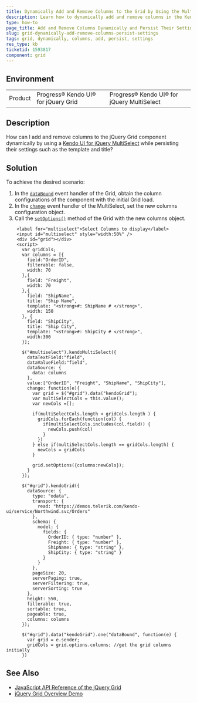 ```yaml
---
title: Dynamically Add and Remove Columns to the Grid by Using the MultiSelect and Persist Their Settings
description: Learn how to dynamically add and remove columns in the Kendo UI for jQuery Grid by using the MultiSelect component and then persist their settings.
type: how-to
page_title: Add and Remove Columns Dynamically and Persist Their Settings - Kendo UI Grid for jQuery
slug: grid-dynamically-add-remove-columns-persist-settings
tags: grid, dynamically, columns, add, persist, settings
res_type: kb
ticketid: 1593817
component: grid
---
```


## Environment

<table>
 <tr>
  <td>Product</td>
  <td>Progress® Kendo UI® for jQuery Grid</td>
  <td>Progress® Kendo UI® for jQuery MultiSelect</td>
 </tr>
</table>

## Description

How can I add and remove columns to the jQuery Grid component dynamically by using a [Kendo UI for jQuery MultiSelect](https://demos.telerik.com/kendo-ui/multiselect/index) while persisting their settings such as the template and title?

## Solution

To achieve the desired scenario: 

1. In the [`dataBound`](/api/javascript/ui/grid/events/databound) event handler of the Grid, obtain the column configurations of the component with the initial Grid load.
1. In the [`change`](/api/javascript/ui/multiselect/events/change) event handler of the MultiSelect, set the new columns configuration object.
1. Call the [`setOptions()`](/api/javascript/ui/grid/methods/setoptions) method of the Grid with the new columns object.

```dojo
    <label for="multiselect">Select Columns to display</label>
    <input id="multiselect" style="width:50%" />
    <div id="grid"></div>
    <script>
      var gridCols;
      var columns = [{
        field:"OrderID",
        filterable: false,
        width: 70
      },{
        field: "Freight",
        width: 70
      },{
        field: "ShipName",
        title: "Ship Name",
        template: "<strong>#: ShipName # </strong>",
        width: 150
      }, {
        field: "ShipCity",
        title: "Ship City",
        template: "<strong>#: ShipCity # </strong>",
        width:300
      }];

      $("#multiselect").kendoMultiSelect({
        dataTextField:"field",
        dataValueField:"field",
        dataSource: {
          data: columns
        },
        value:["OrderID", "Freight", "ShipName", "ShipCity"],
        change: function(e){
          var grid = $("#grid").data("kendoGrid");
          var multiSelectCols = this.value();
          var newCols =[];

          if(multiSelectCols.length < gridCols.length ) {
            gridCols.forEach(function(col) {
              if(multiSelectCols.includes(col.field)) {
                newCols.push(col)
              }
            })
          } else if(multiSelectCols.length == gridCols.length) {
            newCols = gridCols
          }

          grid.setOptions({columns:newCols});  
        }
      });

      $("#grid").kendoGrid({
        dataSource: {
          type: "odata",
          transport: {
            read: "https://demos.telerik.com/kendo-ui/service/Northwind.svc/Orders"
          },
          schema: {
            model: {
              fields: {
                OrderID: { type: "number" },
                Freight: { type: "number" },
                ShipName: { type: "string" },
                ShipCity: { type: "string" }
              }
            }
          },
          pageSize: 20,
          serverPaging: true,
          serverFiltering: true,
          serverSorting: true
        },
        height: 550,
        filterable: true,
        sortable: true,
        pageable: true,
        columns: columns
      });

      $("#grid").data("kendoGrid").one("dataBound", function(e) {
        var grid = e.sender;
        gridCols = grid.options.columns; //get the grid columns initially
      })
```

## See Also

* [JavaScript API Reference of the jQuery Grid](/api/javascript/ui/grid)
* [jQuery Grid Overview Demo](https://demos.telerik.com/kendo-ui/grid/index)
